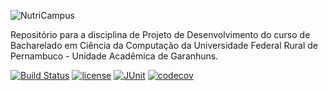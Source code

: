 ![NutriCampus](https://github.com/ddefb/NutriCampus/blob/master/logo.png)

Repositório para a disciplina de Projeto de Desenvolvimento do curso de Bacharelado em Ciência da Computação da Universidade Federal Rural de Pernambuco - Unidade Acadêmica de Garanhuns.

[![Build Status](https://travis-ci.org/ddefb/NutriCampus.svg?branch=master)](https://travis-ci.org/ddefb/NutriCampus)
[![license](https://img.shields.io/badge/license-MIT-blue.svg)](https://github.com/ddefb/NutriCampus/blob/master/LICENSE)
[![JUnit](https://img.shields.io/badge/junity-status-yellow.svg?style=flat)](https://TroniPM.github.io/NutriCampusUnitTestReport)
[![codecov](https://codecov.io/gh/ddefb/NutriCampus/branch/master/graph/badge.svg)](https://codecov.io/gh/ddefb/NutriCampus)


